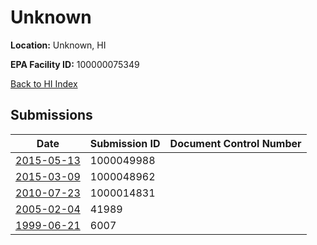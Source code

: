 # Unknown

**Location:** Unknown, HI

**EPA Facility ID:** 100000075349

[Back to HI Index](../../index.md)

## Submissions

| Date | Submission ID | Document Control Number |
|------|--------------|-------------------------|
| [2015-05-13](submissions/1000049988.md) | 1000049988 |  |
| [2015-03-09](submissions/1000048962.md) | 1000048962 |  |
| [2010-07-23](submissions/1000014831.md) | 1000014831 |  |
| [2005-02-04](submissions/41989.md) | 41989 |  |
| [1999-06-21](submissions/6007.md) | 6007 |  |
